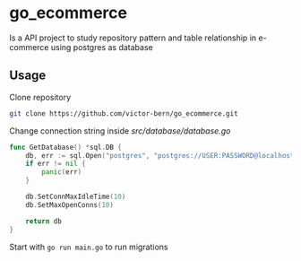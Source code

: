 # go_ecommerce

Is a API project to study repository pattern and table relationship in e-commerce using postgres as database

## Usage

Clone repository

```bash
git clone https://github.com/victor-bern/go_ecommerce.git
```

Change connection string inside *src/database/database.go*

```go
func GetDatabase() *sql.DB {
	db, err := sql.Open("postgres", "postgres://USER:PASSWORD@localhost:PORT/DATABASENAME?sslmode=disable")
	if err != nil {
		panic(err)
	}

	db.SetConnMaxIdleTime(10)
	db.SetMaxOpenConns(10)

	return db
}

``` 

Start with ```go run main.go``` to run migrations

